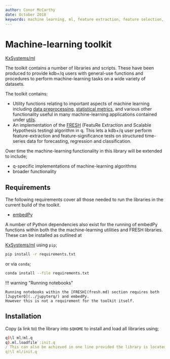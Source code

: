 ```yaml
---
author: Conor McCarthy
date: October 2018
keywords: machine learning, ml, feature extraction, feature selection, time series forecasting, utilities, interpolation, filling, statistics, kdb+, q
---
```


# <i class="fas fa-share-alt"></i> Machine-learning toolkit


<i class="fab fa-github"></i>
[KxSystems/ml](https://github.com/kxsystems/ml/)

The toolkit contains a number of libraries and scripts. 
These have been produced to provide kdb+/q users with general-use functions and procedures to perform machine-learning tasks on a wide variety of datasets.

The toolkit contains:

-   Utility functions relating to important aspects of machine learning including [data preprocessing](utilities/preproc), [statistical metrics](utilities/metric), and various other functionality useful in many machine-learning applications contained under [utils](utilities/util). 
-   An implementation of the [FRESH](fresh.md) (FeatuRe Extraction and Scalable Hypothesis testing) algorithm in q. 
    This lets a kdb+/q user perform feature-extraction and feature-significance tests on structured time-series data for forecasting, regression and classification. 

Over time the machine-learning functionality in this library will be extended to include;

-   q-specific implementations of machine-learning algorithms
-   broader functionality


## Requirements

The following requirements cover all those needed to run the libraries in the current build of the toolkit.

-   [embedPy](../embedpy/)

A number of Python dependencies also exist for the running of embedPy functions within both the the machine-learning utilities and FRESH libraries. 
These can be installed as outlined at

<i class="fab fa-github"></i>
[KxSystems/ml](https://github.com/kxsystems/ml) 
using `pip`;

```bash
pip install -r requirements.txt
```

or via `conda`;

```bash
conda install --file requirements.txt
```

!!! warning "Running notebooks"

    Running notebooks within the [FRESH](fresh.md) section requires both [JupyterQ](../jupyterq/) and embedPy.
    However this is not a requirement for the toolkit itself.


## Installation

Copy (a link to) the library into `$QHOME` to install and load all libraries using;

```q
q)\l ml/ml.q
q).ml.loadfile`:init.q
/ This can also be achieved in one line provided the library is located in `$QHOME`using
q)\l ml/init.q
```
